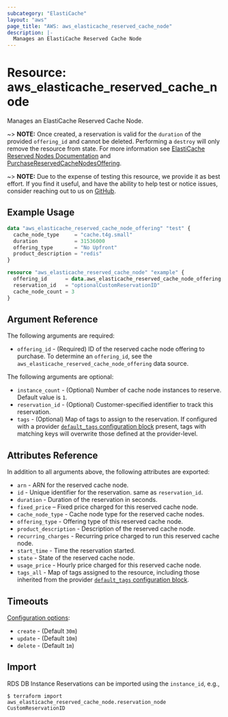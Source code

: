 ```yaml
---
subcategory: "ElastiCache"
layout: "aws"
page_title: "AWS: aws_elasticache_reserved_cache_node"
description: |-
  Manages an ElastiCache Reserved Cache Node
---
```


# Resource: aws_elasticache_reserved_cache_node

Manages an ElastiCache Reserved Cache Node.

~> **NOTE:** Once created, a reservation is valid for the `duration` of the provided `offering_id` and cannot be deleted. Performing a `destroy` will only remove the resource from state. For more information see [ElastiCache Reserved Nodes Documentation](https://aws.amazon.com/elasticache/reserved-cache-nodes/) and [PurchaseReservedCacheNodesOffering](https://docs.aws.amazon.com/AmazonElastiCache/latest/APIReference/API_PurchaseReservedCacheNodesOffering.html).

~> **NOTE:** Due to the expense of testing this resource, we provide it as best effort. If you find it useful, and have the ability to help test or notice issues, consider reaching out to us on [GitHub](https://github.com/hashicorp/terraform-provider-aws).

## Example Usage

```terraform
data "aws_elasticache_reserved_cache_node_offering" "test" {
  cache_node_type     = "cache.t4g.small"
  duration            = 31536000
  offering_type       = "No Upfront"
  product_description = "redis"
}

resource "aws_elasticache_reserved_cache_node" "example" {
  offering_id      = data.aws_elasticache_reserved_cache_node_offering.test.offering_id
  reservation_id   = "optionalCustomReservationID"
  cache_node_count = 3
}
```

## Argument Reference

The following arguments are required:

* `offering_id` - (Required) ID of the reserved cache node offering to purchase. To determine an `offering_id`, see the `aws_elasticache_reserved_cache_node_offering` data source.

The following arguments are optional:

* `instance_count` - (Optional) Number of cache node instances to reserve. Default value is `1`.
* `reservation_id` - (Optional) Customer-specified identifier to track this reservation.
* `tags` - (Optional) Map of tags to assign to the reservation. If configured with a provider [`default_tags` configuration block](/docs/providers/aws/index.html#default_tags-configuration-block) present, tags with matching keys will overwrite those defined at the provider-level.

## Attributes Reference

In addition to all arguments above, the following attributes are exported:

* `arn` - ARN for the reserved cache node.
* `id` - Unique identifier for the reservation. same as `reservation_id`.
* `duration` - Duration of the reservation in seconds.
* `fixed_price` – Fixed price charged for this reserved cache node.
* `cache_node_type` - Cache node type for the reserved cache nodes.
* `offering_type` - Offering type of this reserved cache node.
* `product_description` - Description of the reserved cache node.
* `recurring_charges` - Recurring price charged to run this reserved cache node.
* `start_time` - Time the reservation started.
* `state` - State of the reserved cache node.
* `usage_price` - Hourly price charged for this reserved cache node.
* `tags_all` - Map of tags assigned to the resource, including those inherited from the provider [`default_tags` configuration block](https://registry.terraform.io/providers/hashicorp/aws/latest/docs#default_tags-configuration-block).

## Timeouts

[Configuration options](https://developer.hashicorp.com/terraform/language/resources/syntax#operation-timeouts):

- `create` - (Default `30m`)
- `update` - (Default `10m`)
- `delete` - (Default `1m`)

## Import

RDS DB Instance Reservations can be imported using the `instance_id`, e.g.,

```
$ terraform import aws_elasticache_reserved_cache_node.reservation_node CustomReservationID
```
